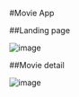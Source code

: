 #Movie App

##Landing page

![image](https://github.com/user-attachments/assets/2512feff-f8d4-4f23-97cc-c439bbfd669a)

##Movie detail 

![image](https://github.com/user-attachments/assets/5c816306-23fd-45e3-8f5d-86d31ba48a61)

